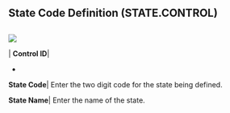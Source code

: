 ## State Code Definition (STATE.CONTROL)
<PageHeader />

##

![](./STATE-CONTROL-1.jpg)

| **Control ID**|

-  
**State Code**|  Enter the two digit code for the state being defined.

**State Name**|  Enter the name of the state.


<badge text= "Version 8.10.57 " vertical="middle" />

<PageFooter />
